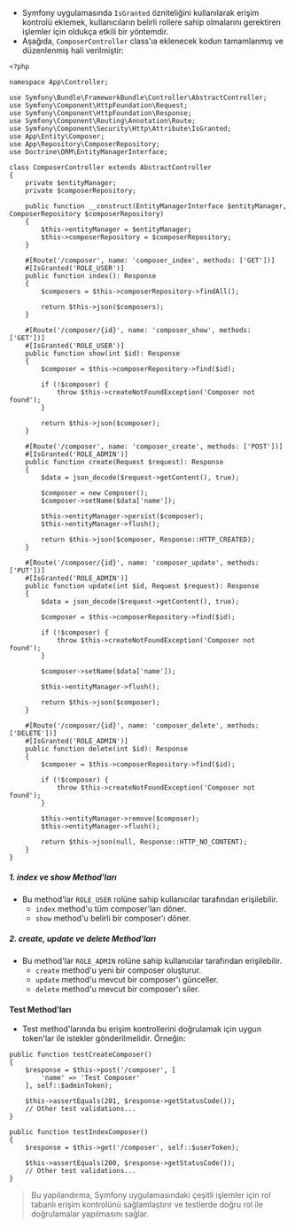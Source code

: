 + Symfony uygulamasında `IsGranted` özniteliğini kullanılarak erişim kontrolü eklemek, kullanıcıların belirli rollere sahip olmalarını gerektiren işlemler için oldukça etkili bir yöntemdir.
+ Aşağıda, `ComposerController` class'ıa eklenecek kodun tamamlanmış ve düzenlenmiş hali verilmiştir:
~~~~~~~
<?php

namespace App\Controller;

use Symfony\Bundle\FrameworkBundle\Controller\AbstractController;
use Symfony\Component\HttpFoundation\Request;
use Symfony\Component\HttpFoundation\Response;
use Symfony\Component\Routing\Annotation\Route;
use Symfony\Component\Security\Http\Attribute\IsGranted;
use App\Entity\Composer;
use App\Repository\ComposerRepository;
use Doctrine\ORM\EntityManagerInterface;

class ComposerController extends AbstractController
{
    private $entityManager;
    private $composerRepository;

    public function __construct(EntityManagerInterface $entityManager, ComposerRepository $composerRepository)
    {
        $this->entityManager = $entityManager;
        $this->composerRepository = $composerRepository;
    }

    #[Route('/composer', name: 'composer_index', methods: ['GET'])]
    #[IsGranted('ROLE_USER')]
    public function index(): Response
    {
        $composers = $this->composerRepository->findAll();

        return $this->json($composers);
    }

    #[Route('/composer/{id}', name: 'composer_show', methods: ['GET'])]
    #[IsGranted('ROLE_USER')]
    public function show(int $id): Response
    {
        $composer = $this->composerRepository->find($id);

        if (!$composer) {
            throw $this->createNotFoundException('Composer not found');
        }

        return $this->json($composer);
    }

    #[Route('/composer', name: 'composer_create', methods: ['POST'])]
    #[IsGranted('ROLE_ADMIN')]
    public function create(Request $request): Response
    {
        $data = json_decode($request->getContent(), true);

        $composer = new Composer();
        $composer->setName($data['name']);

        $this->entityManager->persist($composer);
        $this->entityManager->flush();

        return $this->json($composer, Response::HTTP_CREATED);
    }

    #[Route('/composer/{id}', name: 'composer_update', methods: ['PUT'])]
    #[IsGranted('ROLE_ADMIN')]
    public function update(int $id, Request $request): Response
    {
        $data = json_decode($request->getContent(), true);

        $composer = $this->composerRepository->find($id);

        if (!$composer) {
            throw $this->createNotFoundException('Composer not found');
        }

        $composer->setName($data['name']);

        $this->entityManager->flush();

        return $this->json($composer);
    }

    #[Route('/composer/{id}', name: 'composer_delete', methods: ['DELETE'])]
    #[IsGranted('ROLE_ADMIN')]
    public function delete(int $id): Response
    {
        $composer = $this->composerRepository->find($id);

        if (!$composer) {
            throw $this->createNotFoundException('Composer not found');
        }

        $this->entityManager->remove($composer);
        $this->entityManager->flush();

        return $this->json(null, Response::HTTP_NO_CONTENT);
    }
}
~~~~~~~

##### 1. index ve show Method'ları
+ Bu method'lar `ROLE_USER` rolüne sahip kullanıcılar tarafından erişilebilir.
  - `index` method'u tüm composer'ları döner.
  - `show` method'u belirli bir composer'ı döner.

##### 2. create, update ve delete Method'ları
+ Bu method'lar `ROLE_ADMIN` rolüne sahip kullanıcılar tarafından erişilebilir.
  - `create` method'u yeni bir composer oluşturur.
  - `update` method'u mevcut bir composer'ı günceller.
  - `delete` method'u mevcut bir composer'ı siler.

#### Test Method'ları
+ Test method'larında bu erişim kontrollerini doğrulamak için uygun token'lar ile istekler gönderilmelidir. Örneğin:
~~~~~~~
public function testCreateComposer()
{
    $response = $this->post('/composer', [
        'name' => 'Test Composer'
    ], self::$adminToken);

    $this->assertEquals(201, $response->getStatusCode());
    // Other test validations...
}

public function testIndexComposer()
{
    $response = $this->get('/composer', self::$userToken);

    $this->assertEquals(200, $response->getStatusCode());
    // Other test validations...
}
~~~~~~~

> Bu yapılandırma, Symfony uygulamasındaki çeşitli işlemler için rol tabanlı erişim kontrolünü sağlamlaştırır ve testlerde doğru rol ile doğrulamalar yapılmasını sağlar.
